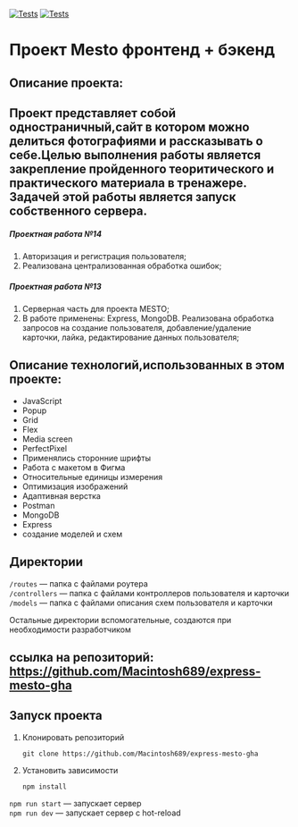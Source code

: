 [![Tests](../../actions/workflows/tests-13-sprint.yml/badge.svg)](../../actions/workflows/tests-13-sprint.yml) [![Tests](../../actions/workflows/tests-14-sprint.yml/badge.svg)](../../actions/workflows/tests-14-sprint.yml)
# Проект Mesto фронтенд + бэкенд

## Описание проекта:
Проект представляет собой одностраничный,сайт в котором можно делиться фотографиями и рассказывать о себе.Целью выполнения работы является закрепление пройденного теоритического и практического материала в тренажере.
Задачей этой работы является запуск собственного сервера.
----------------------
##### Проектная работа №14
1. Авторизация и регистрация пользователя;
2. Реализована централизованная обработка ошибок;

##### Проектная работа №13
1. Серверная часть для проекта MESTO;
2. В работе применены: Express, MongoDB. Реализована обработка запросов на создание пользователя, добавление/удаление карточки, лайка, редактирование данных пользователя;

## Описание технологий,использованных в этом проекте:
* JavaScript
* Popup
* Grid
* Flex
* Media screen
* PerfectPixel
* Применялись сторонние шрифты
* Работа с макетом в Фигма
* Относительные единицы измерения
* Оптимизация изображений
* Адаптивная верстка
* Postman
* MongoDB
* Express
* создание моделей и схем

## Директории

`/routes` — папка с файлами роутера  
`/controllers` — папка с файлами контроллеров пользователя и карточки   
`/models` — папка с файлами описания схем пользователя и карточки  
  
Остальные директории вспомогательные, создаются при необходимости разработчиком

## ссылка на репозиторий: https://github.com/Macintosh689/express-mesto-gha

## Запуск проекта

1. Клонировать репозиторий

    `git clone https://github.com/Macintosh689/express-mesto-gha`

2. Установить зависимости

    `npm install`

`npm run start` — запускает сервер   
`npm run dev` — запускает сервер с hot-reload
